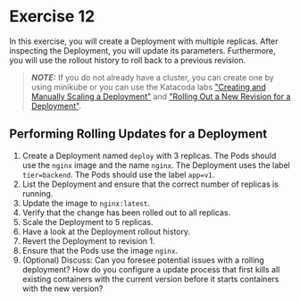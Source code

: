# Exercise 12

In this exercise, you will create a Deployment with multiple replicas. After inspecting the Deployment, you will update its parameters. Furthermore, you will use the rollout history to roll back to a previous revision.

> **_NOTE:_** If you do not already have a cluster, you can create one by using minikube or you can use the Katacoda labs ["Creating and Manually Scaling a Deployment"](https://learning.oreilly.com/labs/6-5-ckad-deployments/9781098105235/) and ["Rolling Out a New Revision for a Deployment"](https://learning.oreilly.com/labs/6-6-ckad-deployments/9781098105242/).

## Performing Rolling Updates for a Deployment

1. Create a Deployment named `deploy` with 3 replicas. The Pods should use the `nginx` image and the name `nginx`. The Deployment uses the label `tier=backend`. The Pods should use the label `app=v1`.
2. List the Deployment and ensure that the correct number of replicas is running.
3. Update the image to `nginx:latest`.
4. Verify that the change has been rolled out to all replicas.
5. Scale the Deployment to 5 replicas.
6. Have a look at the Deployment rollout history.
7. Revert the Deployment to revision 1.
8. Ensure that the Pods use the image `nginx`.
9. (Optional) Discuss: Can you foresee potential issues with a rolling deployment? How do you configure a update process that first kills all existing containers with the current version before it starts containers with the new version?